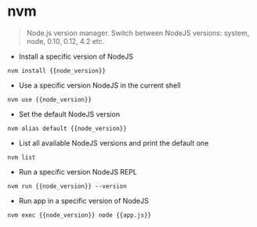 # nvm

> Node.js version manager.
> Switch between NodeJS versions: system, node, 0.10, 0.12, 4.2 etc.

- Install a specific version of NodeJS

`nvm install {{node_version}}`

- Use a specific version NodeJS in the current shell

`nvm use {{node_version}}`

- Set the default NodeJS version

`nvm alias default {{node_version}}`

- List all available NodeJS versions and print the default one

`nvm list`

- Run a specific version NodeJS REPL

`nvm run {{node_version}} --version`

- Run app in a specific version of NodeJS

`nvm exec {{node_version}} node {{app.js}}`

